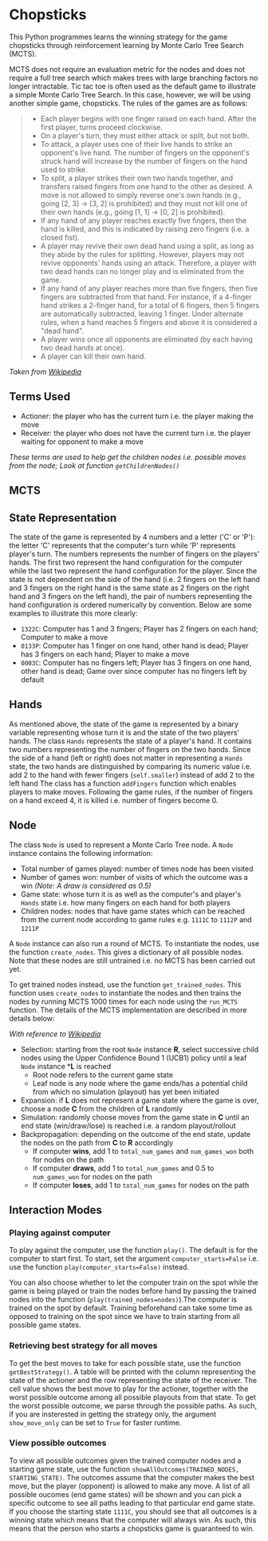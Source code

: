 # Chopsticks

This Python programmes learns the winning strategy for the game chopsticks through reinforcement learning by Monte Carlo Tree Search (MCTS). 

MCTS does not require an evaluation metric for the nodes and does not require a full tree search which makes trees with large branching factors no longer intractable. 
Tic tac toe is often used as the default game to illustrate a simple Monte Carlo Tree Search. 
In this case, however, we will be using another simple game, chopsticks. 
The rules of the games are as follows:

> * Each player begins with one finger raised on each hand. After the first player, turns proceed clockwise.
> * On a player's turn, they must either attack or split, but not both.
> * To attack, a player uses one of their live hands to strike an opponent's live hand. The number of fingers on the opponent's struck hand will increase by the number of fingers on the hand used to strike.
> * To split, a player strikes their own two hands together, and transfers raised fingers from one hand to the other as desired. A move is not allowed to simply reverse one's own hands (e.g., going [2, 3] → [3, 2] is prohibited) and they must not kill one of their own hands (e.g., going [1, 1] → [0, 2] is prohibited).
> * If any hand of any player reaches exactly five fingers, then the hand is killed, and this is indicated by raising zero fingers (i.e. a closed fist).
> * A player may revive their own dead hand using a split, as long as they abide by the rules for splitting. However, players may not revive opponents' hands using an attack. Therefore, a player with two dead hands can no longer play and is eliminated from the game.
> * If any hand of any player reaches more than five fingers, then five fingers are subtracted from that hand. For instance, if a 4-finger hand strikes a 2-finger hand, for a total of 6 fingers, then 5 fingers are automatically subtracted, leaving 1 finger. Under alternate rules, when a hand reaches 5 fingers and above it is considered a "dead hand".
> * A player wins once all opponents are eliminated (by each having two dead hands at once).
> * A player can kill their own hand.

*Taken from [Wikipedia](https://en.wikipedia.org/wiki/Chopsticks_(hand_game))*

## Terms Used
* Actioner: the player who has the current turn i.e. the player making the move
* Receiver: the player who does not have the current turn i.e. the player waiting for opponent to make a move 

*These terms are used to help get the children nodes i.e. possible moves from the node; Look at function `getChildrenNodes()`*

## MCTS
## State Representation
The state of the game is represented by 4 numbers and a letter ('C' or 'P'): the letter 'C' represents that the computer's turn while 'P' represents player's turn. The numbers represents the number of fingers on the players' hands. The first two represent the hand configuration for the computer while the last two represent the hand configuration for the player. Since the state is not dependent on the side of the hand (i.e. 2 fingers on the left hand and 3 fingers on the right hand is the same state as 2 fingers on the right hand and 3 fingers on the left hand), the pair of numbers representing the hand configuration is ordered numerically by convention. Below are some examples to illustrate this more clearly:

* `1322C`: Computer has 1 and 3 fingers; Player has 2 fingers on each hand; Computer to make a move
* `0133P`: Computer has 1 finger on one hand, other hand is dead; Player has 3 fingers on each hand; Player to make a move
* `0003C`: Computer has no fingers left; Player has 3 fingers on one hand, other hand is dead; Game over since computer has no fingers left by default

## Hands
As mentioned above, the state of the game is represented by a binary variable representing whose turn it is and the state of the two players' hands. 
The class `Hands` represents the state of a player's hand. It contains two numbers representing the number of fingers on the two hands.
Since the side of a hand (left or right) does not matter in representing a `Hands` state, the two hands are distinguished by comparing its numeric value
i.e. add 2 to the hand with fewer fingers (`self.smaller`) instead of add 2 to the left hand
The class has a function `addFingers` function which enables players to make moves. 
Following the game rules, if the number of fingers on a hand exceed 4, it is killed i.e. number of fingers become 0.

## Node
The class `Node` is used to represent a Monte Carlo Tree node. A `Node` instance contains the following information:
* Total number of games played: number of times node has been visited
* Number of games won: number of visits of which the outcome was a win *(Note: A draw is considered as 0.5)*
* Game state: whose turn it is as well as the computer's and player's `Hands` state i.e. how many fingers on each hand for both players
* Children nodes: nodes that have game states which can be reached from the current node according to game rules e.g. `1111C` to `1112P` and `1211P`

A `Node` instance can also run a round of MCTS. To instantiate the nodes, use the function `create_nodes`. This gives a dictionary of all possible nodes. Note that these nodes are still untrained i.e. no MCTS has been carried out yet.

To get trained nodes instead, use the function `get_trained_nodes`. This function uses `create_nodes` to instantiate the nodes and then trains the nodes by running MCTS 1000 times for each node using the `run_MCTS` function. The details of the MCTS implementation are described in more details below:

*With reference to [Wikipedia](https://en.wikipedia.org/wiki/Chopsticks_(hand_game))*
* Selection: starting from the root `Node` instance **R**, select successive child nodes using the Upper Confidence Bound 1 (UCB1) policy until a leaf `Node` instance ***L** is reached
    * Root node refers to the current game state
    * Leaf node is any node where the game ends/has a potential child from which no simulation (playout) has yet been initiated
* Expansion: if **L** does not represent a game state where the game is over, choose a node **C** from the children of **L** randomly
* Simulation: randomly choose moves from the game state in **C** until an end state (win/draw/lose) is reached i.e. a random playout/rollout 
* Backpropagation: depending on the outcome of the end state, update the nodes on the path from **C** to **R** accordingly
    * If computer **wins**, add 1 to `total_num_games` and `num_games_won` both for nodes on the path
    * If computer **draws**, add 1 to `total_num_games` and 0.5 to `num_games_won` for nodes on the path
    * If computer **loses**, add 1 to `total_num_games` for nodes on the path

## Interaction Modes
### Playing against computer
To play against the computer, use the function `play()`. The default is for the computer to start first. To start, set the argument `computer_starts=False` i.e.
use the function `play(computer_starts=False)` instead. 

You can also choose whether to let the computer train on the spot while the game is being played or train the nodes before hand by passing the trained nodes into the function (`play(trained_nodes=nodes)`).The computer is trained on the spot by default. 
Training beforehand can take some time as opposed to training on the spot since we have to train starting from all possible game states.

### Retrieving best strategy for all moves
To get the best moves to take for each possible state, use the function `getBestStrategy()`. A table will be printed with the column representing the state of the actioner 
and the row representing the state of the receiver. The cell value shows the best move to play for the actioner, together with the worst possible outcome among all possible playouts from that state. To get the worst possible outcome, we parse through the possible paths. As such, if you are insterested in getting the strategy only, the argument `show_move_only` can be set to `True` for faster runtime.

### View possible outcomes
To view all possible outcomes given the trained computer nodes and a starting game state, use the function `showAllOutcomes(TRAINED_NODES, STARTING_STATE)`.
The outcomes assume that the computer makes the best move, but the player (opponent) is allowed to make any move. 
A list of all possible oucomes (end game states) will be shown and you can pick a specific outcome to see all paths leading to that particular end game state.
If you choose the starting state `1111C`, you should see that all outcomes is a winning state which means that the computer will always win.
As such, this means that the person who starts a chopsticks game is guaranteed to win.